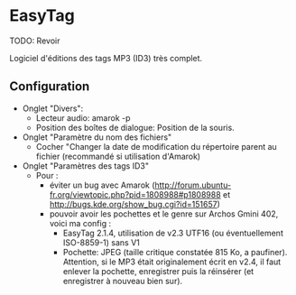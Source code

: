 # EasyTag

TODO: Revoir

Logiciel d'éditions des tags MP3 (ID3) très complet.

## Configuration

- Onglet "Divers":
  - Lecteur audio: amarok -p
  - Position des boîtes de dialogue: Position de la souris.
- Onglet "Paramètre du nom des fichiers"
  - Cocher "Changer la date de modification du répertoire parent au
    fichier (recommandé si utilisation d'Amarok)
- Onglet "Paramètres des tags ID3"
  - Pour :
    - éviter un bug avec Amarok
      (<http://forum.ubuntu-fr.org/viewtopic.php?pid=1808988#p1808988> et
      <http://bugs.kde.org/show_bug.cgi?id=151657>)
    - pouvoir avoir les pochettes et le genre sur Archos Gmini 402,
      voici ma config :
      - EasyTag 2.1.4, utilisation de v2.3 UTF16 (ou éventuellement
        ISO-8859-1) sans V1
      - Pochette: JPEG (taille critique constatée 815 Ko, a paufiner).
        Attention, si le MP3 était originalement écrit en v2.4, il faut
        enlever la pochette, enregistrer puis la réinsérer (et
        enregistrer à nouveau bien sur).
